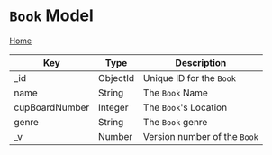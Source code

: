 # `Book` Model #

[Home](../index.md)

| Key       | Type          | Description |
| --------- | ------------- | ----------- |
| _id        |ObjectId      | Unique ID for the `Book` |
| name      | String        | The `Book` Name |
| cupBoardNumber      | Integer        | The `Book`'s Location |
| genre      | String        | The `Book` genre |
| _v        | Number        | Version number of the `Book` |
